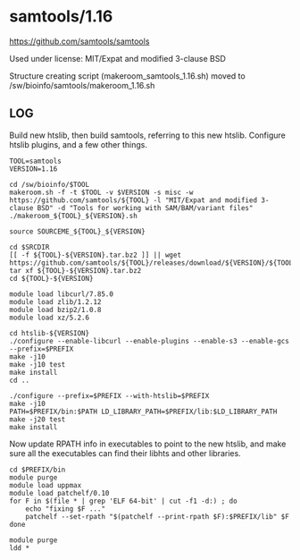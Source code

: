 samtools/1.16
=============

<https://github.com/samtools/samtools>

Used under license:
MIT/Expat and modified 3-clause BSD

Structure creating script (makeroom_samtools_1.16.sh) moved to /sw/bioinfo/samtools/makeroom_1.16.sh

LOG
---

Build new htslib, then build samtools, referring to this new htslib.
Configure htslib plugins, and a few other things.


    TOOL=samtools
    VERSION=1.16

    cd /sw/bioinfo/$TOOL
    makeroom.sh -f -t $TOOL -v $VERSION -s misc -w https://github.com/samtools/${TOOL} -l "MIT/Expat and modified 3-clause BSD" -d "Tools for working with SAM/BAM/variant files"
    ./makeroom_${TOOL}_${VERSION}.sh

    source SOURCEME_${TOOL}_${VERSION}

    cd $SRCDIR
    [[ -f ${TOOL}-${VERSION}.tar.bz2 ]] || wget https://github.com/samtools/${TOOL}/releases/download/${VERSION}/${TOOL}-${VERSION}.tar.bz2
    tar xf ${TOOL}-${VERSION}.tar.bz2 
    cd ${TOOL}-${VERSION}

    module load libcurl/7.85.0
    module load zlib/1.2.12
    module load bzip2/1.0.8
    module load xz/5.2.6

    cd htslib-${VERSION}
    ./configure --enable-libcurl --enable-plugins --enable-s3 --enable-gcs --prefix=$PREFIX
    make -j10
    make -j10 test
    make install
    cd ..

    ./configure --prefix=$PREFIX --with-htslib=$PREFIX
    make -j10
    PATH=$PREFIX/bin:$PATH LD_LIBRARY_PATH=$PREFIX/lib:$LD_LIBRARY_PATH  make -j20 test
    make install


Now update RPATH info in executables to point to the new htslib, and make sure
all the executables can find their libhts and other libraries.

    cd $PREFIX/bin
    module purge
    module load uppmax
    module load patchelf/0.10
    for F in $(file * | grep 'ELF 64-bit' | cut -f1 -d:) ; do
        echo "fixing $F ..."
        patchelf --set-rpath "$(patchelf --print-rpath $F):$PREFIX/lib" $F
    done

    module purge
    ldd *

